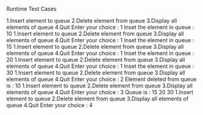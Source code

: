 Runtime Test Cases

1.Insert element to queue
2.Delete element from queue
3.Display all elements of queue
4.Quit
Enter your choice : 1
Inset the element in queue : 10
1.Insert element to queue
2.Delete element from queue
3.Display all elements of queue
4.Quit
Enter your choice : 1
Inset the element in queue : 15
1.Insert element to queue
2.Delete element from queue
3.Display all elements of queue
4.Quit
Enter your choice : 1
Inset the element in queue : 20
1.Insert element to queue
2.Delete element from queue
3.Display all elements of queue
4.Quit
Enter your choice : 1
Inset the element in queue : 30
1.Insert element to queue
2.Delete element from queue
3.Display all elements of queue
4.Quit
Enter your choice : 2
Element deleted from queue is : 10
1.Insert element to queue
2.Delete element from queue
3.Display all elements of queue
4.Quit
Enter your choice : 3
Queue is :
15 20 30
1.Insert element to queue
2.Delete element from queue
3.Display all elements of queue
4.Quit
Enter your choice : 4
